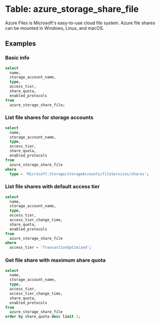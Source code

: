 # Table: azure_storage_share_file

Azure Files is Microsoft's easy-to-use cloud file system. Azure file shares can be mounted in Windows, Linux, and macOS.

## Examples

### Basic info

```sql
select
  name,
  storage_account_name,
  type,
  access_tier,
  share_quota,
  enabled_protocols
from
  azure_storage_share_file;
```

### List file shares for storage accounts

```sql
select
  name,
  storage_account_name,
  type,
  access_tier,
  share_quota,
  enabled_protocols
from
  azure_storage_share_file
where
  type = 'Microsoft.Storage/storageAccounts/fileServices/shares';
```

### List file shares with default access tier

```sql
select
  name,
  storage_account_name,
  type,
  access_tier,
  access_tier_change_time,
  share_quota,
  enabled_protocols
from
  azure_storage_share_file
where
  access_tier = 'TransactionOptimized';
```

### Get file share with maximum share quota

```sql
select
  name,
  storage_account_name,
  type,
  access_tier,
  access_tier_change_time,
  share_quota,
  enabled_protocols
from
  azure_storage_share_file
order by share_quota desc limit 1;
```